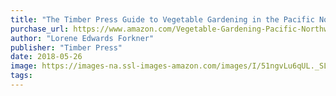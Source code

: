 ```yaml
---
title: "The Timber Press Guide to Vegetable Gardening in the Pacific Northwest (Regional Vegetable Gardening Series)"
purchase_url: https://www.amazon.com/Vegetable-Gardening-Pacific-Northwest-Regional/dp/1604693517?SubscriptionId=AKIAIVZLK2PABGQI2KAQ&tag=everrail-20&linkCode=xm2&camp=2025&creative=165953&creativeASIN=1604693517
author: "Lorene Edwards Forkner"
publisher: "Timber Press"
date: 2018-05-26
image: https://images-na.ssl-images-amazon.com/images/I/51ngvLu6qUL._SL75_.jpg
tags:
---
```


